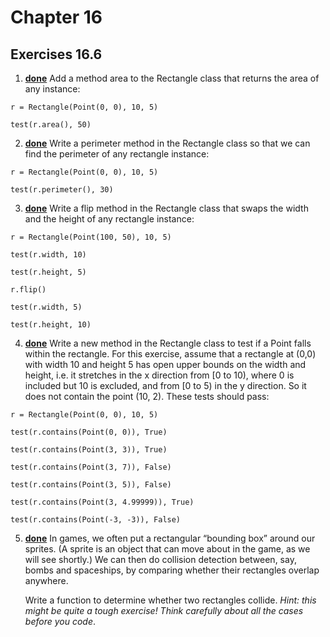 # Chapter 16


## Exercises 16.6
1. **[done](https://github.com/ptsiampas/Exercises_Learning_Python3/blob/master/16_Classes_and_Objects_Diggin_a_Little_Deeper/Exercise_16_6_1.py)** Add a method area to the Rectangle class that returns the area of any instance:
```
r = Rectangle(Point(0, 0), 10, 5)

test(r.area(), 50)
```
2. **[done](https://github.com/ptsiampas/Exercises_Learning_Python3/blob/master/16_Classes_and_Objects_Diggin_a_Little_Deeper/Exercise_16_6_2.py)** Write a perimeter method in the Rectangle class so that we can find the perimeter of
any rectangle instance:
```
r = Rectangle(Point(0, 0), 10, 5)

test(r.perimeter(), 30)
```
3. **[done](https://github.com/ptsiampas/Exercises_Learning_Python3/blob/master/16_Classes_and_Objects_Diggin_a_Little_Deeper/Exercise_16_6_3.py)** Write a flip method in the Rectangle class that swaps the width and the height of any
rectangle instance:
```
r = Rectangle(Point(100, 50), 10, 5)

test(r.width, 10)

test(r.height, 5)

r.flip()

test(r.width, 5)

test(r.height, 10)
```
4. **[done](https://github.com/ptsiampas/Exercises_Learning_Python3/blob/master/16_Classes_and_Objects_Diggin_a_Little_Deeper/Exercise_16_6_4.py)** Write a new method in the Rectangle class to test if a Point falls within the rectangle. For
this exercise, assume that a rectangle at (0,0) with width 10 and height 5 has open upper
bounds on the width and height, i.e. it stretches in the x direction from [0 to 10), where 0
is included but 10 is excluded, and from [0 to 5) in the y direction. So it does not contain
the point (10, 2). These tests should pass:
```
r = Rectangle(Point(0, 0), 10, 5)

test(r.contains(Point(0, 0)), True)

test(r.contains(Point(3, 3)), True)

test(r.contains(Point(3, 7)), False)

test(r.contains(Point(3, 5)), False)

test(r.contains(Point(3, 4.99999)), True)

test(r.contains(Point(-3, -3)), False)
```
5. **[done](https://github.com/ptsiampas/Exercises_Learning_Python3/blob/master/16_Classes_and_Objects_Diggin_a_Little_Deeper/Exercise_16_6_5.py)** In games, we often put a rectangular “bounding box” around our sprites. (A sprite is an
object that can move about in the game, as we will see shortly.) We can then do collision
detection between, say, bombs and spaceships, by comparing whether their rectangles
overlap anywhere.

   Write a function to determine whether two rectangles collide. _Hint: this might be quite a
tough exercise! Think carefully about all the cases before you code_.
